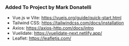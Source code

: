 ### Added To Project by Mark Donatelli

- Vue.js w Vite: https://vuejs.org/guide/quick-start.html
- Tailwind CSS: https://tailwindcss.com/docs/installation
- Axios: https://axios-http.com/docs/intro
- Vuelidate: https://vuelidate-next.netlify.app/
- Leaflet: https://leafletjs.com/
